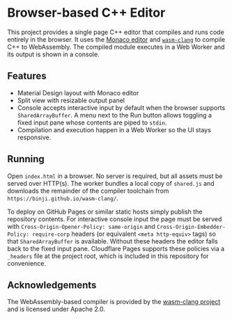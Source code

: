 # Browser-based C++ Editor

This project provides a single page C++ editor that compiles and runs code
entirely in the browser. It uses the [Monaco editor](https://microsoft.github.io/monaco-editor/)
and [`wasm-clang`](https://github.com/binji/wasm-clang) to compile C++ to WebAssembly.
The compiled module executes in a Web Worker and its output is shown in a console.

## Features

- Material Design layout with Monaco editor
- Split view with resizable output panel
- Console accepts interactive input by default when the browser supports
  `SharedArrayBuffer`. A menu next to the Run button allows toggling a fixed
  input pane whose contents are piped to `stdin`.
- Compilation and execution happen in a Web Worker so the UI stays responsive.

## Running

Open `index.html` in a browser. No server is required, but all assets must be
served over HTTP(s). The worker bundles a local copy of `shared.js` and downloads
the remainder of the compiler toolchain from
`https://binji.github.io/wasm-clang/`.

To deploy on GitHub Pages or similar static hosts simply publish the repository
contents. For interactive console input the page must be served with
`Cross-Origin-Opener-Policy: same-origin` and
`Cross-Origin-Embedder-Policy: require-corp` headers (or equivalent
`<meta http-equiv>` tags) so that `SharedArrayBuffer` is available. Without these
headers the editor falls back to the fixed input pane. Cloudflare Pages supports
these policies via a `_headers` file at the project root, which is included in
this repository for convenience.

## Acknowledgements

The WebAssembly-based compiler is provided by the
[wasm-clang project](https://github.com/binji/wasm-clang) and is licensed under
Apache 2.0.

